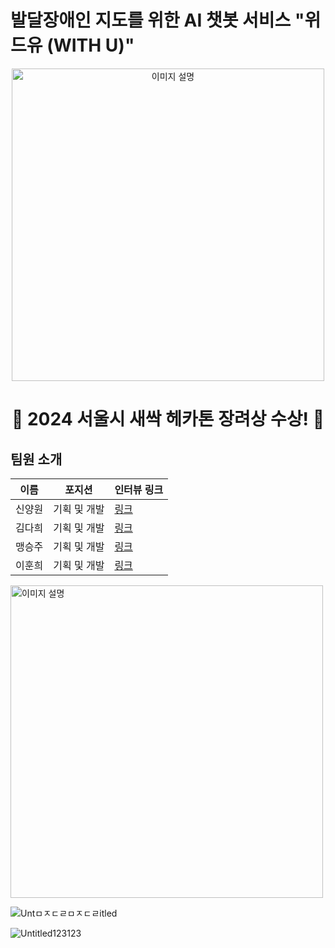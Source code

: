 # 발달장애인 지도를 위한 AI 챗봇 서비스 "위드유 (WITH U)"
  
<div align="center">
<img src="https://github.com/user-attachments/assets/9ebd7e09-a0ab-4a7f-b4f2-7315589ef84f" alt="이미지 설명" width="500" />

# 🎉 2024 서울시 새싹 헤카톤 장려상 수상! 🎉

</div>
  
  
## 팀원 소개
| 이름    |포지션| 인터뷰 링크                      |
|--------|-----|-------------------------------|
| 신양원 |기획 및 개발|[링크](#)                   |
| 김다희 |기획 및 개발|[링크](https://dacon.io/competitions/official/236293/talkboard/412485) |
| 맹승주 |기획 및 개발|[링크](https://dacon.io/competitions/official/236293/talkboard/412500) |
| 이훈희 |기획 및 개발|[링크](https://dacon.io/competitions/official/236293/talkboard/412504) |


<img src="https://github.com/user-attachments/assets/058f75b1-b653-4e0e-8ebe-3c864673c7d8" alt="이미지 설명" width="500" />

![Untㅁㅈㄷㄹㅁㅈㄷㄹitled](https://github.com/user-attachments/assets/c63b5889-ffd5-4b03-b0f1-583011189de7)

<img alt="Untitled123123" src="https://github.com/user-attachments/assets/53df649d-bbe0-471a-aec0-5c3c5ca13d0f">

